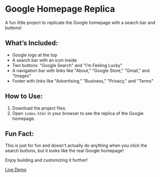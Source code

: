 # Google Homepage Replica

A fun little project to replicate the Google homepage with a search bar and buttons!

## What’s Included:

- Google logo at the top
- A search bar with an icon inside
- Two buttons: "Google Search" and "I’m Feeling Lucky"
- A navigation bar with links like "About," "Google Store," "Gmail," and "Images"
- Footer with links like "Advertising," "Business," "Privacy," and "Terms"

## How to Use:

1. Download the project files.
2. Open `index.html` in your browser to see the replica of the Google homepage.

## Fun Fact:

This is just for fun and doesn't actually do anything when you click the search buttons, but it looks like the real Google homepage!

Enjoy building and customizing it further!

[Live Demo](https://zikous.github.io/google-homepage-clone/)
